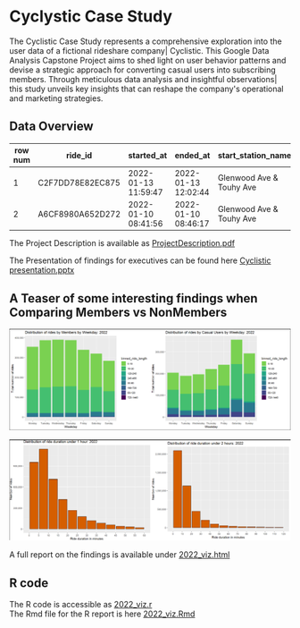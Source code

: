 # Cyclystic Case Study

The Cyclistic Case Study represents a comprehensive exploration into the user data of a fictional rideshare company| Cyclistic. This Google Data Analysis Capstone Project aims to shed light on user behavior patterns and devise a strategic approach for converting casual users into subscribing members. Through meticulous data analysis and insightful observations| this study unveils key insights that can reshape the company's operational and marketing strategies.

## Data Overview

| row num | ride_id          | started_at        | ended_at          | start_station_name       | end_station_name     | member_casual | day_of_week  |
| ---     | ---              | ---               | ---               | ---                      | ---                  | ---           | ---          |
| 1       | C2F7DD78E82EC875 |2022-01-13 11:59:47|2022-01-13 12:02:44| Glenwood Ave & Touhy Ave | Clark St & Touhy Ave | casual        | Thursday     |
| 2       | A6CF8980A652D272 |2022-01-10 08:41:56|2022-01-10 08:46:17| Glenwood Ave & Touhy Ave | Clark St & Touhy Ave | casual        | Monday       |

The Project Description is available as [ProjectDescription.pdf](https://github.com/AlexanderFastner/Cyclystic_Case_Study/blob/main/ProjectDescription.pdf)  

The Presentation of findings for executives can be found here [Cyclistic presentation.pptx](https://github.com/AlexanderFastner/Cyclystic_Case_Study/blob/main/Cyclistic%20presentation.pptx)  

## A Teaser of some interesting findings when Comparing Members vs NonMembers  

![Usage by Weekday](https://github.com/AlexanderFastner/Cyclystic_Case_Study/blob/main/Images/compared_stacked_bar.png)  

![Ride Duration](https://github.com/AlexanderFastner/Cyclystic_Case_Study/blob/main/Images/ride_duration_distribution.png)  

A full report on the findings is available under [2022_viz.html](https://github.com/AlexanderFastner/Cyclystic_Case_Study/blob/main/2022_viz.html)

## R code  
The R code is accessible as [2022_viz.r](https://github.com/AlexanderFastner/Cyclystic_Case_Study/blob/main/2022_viz.r)  
The Rmd file for the R report is here [2022_viz.Rmd](https://github.com/AlexanderFastner/Cyclystic_Case_Study/blob/main/2022_viz.Rmd)  
